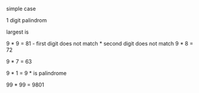simple case 

1 digit palindrom

largest is 

9 * 9 = 81
    - first digit does not match
    * second digit does not match 
9 * 8 = 72

9 * 7 = 63

9 * 1 = 9
    * is palindrome 

99 * 99 = 9801



